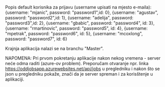 Popis default korisnika za prijavu (username upisati na mjesto e-maila):
  {username: "mjanic", password: "password1",id: 0}, 
  {username: "agustav", password: "password2",id: 1},
  {username: "adelija", password: "password3",id: 2},
  {username: "gbabic", password: "password4", id: 3},
  {username: "rmartinovic", password: "password5", id: 4},
  {username: "mpetrak", password: "password6", id: 5},
  {username: "mcoxlong", password: "password7", id: 6}

Krajnja aplikacija nalazi se na branchu "Master".

NAPOMENA: Pri prvom pokretanju aplikacije nakon nekog vremena - server neće odma raditi (azure-ov problem).
Preporučam otvaranje npr. linka https://oddjobsapp.azurewebsites.net/api/jobs u pregledniku i nakon što se json u pregledniku pokaže, znači da je server spreman i za korisštenje u aplikaciji.
